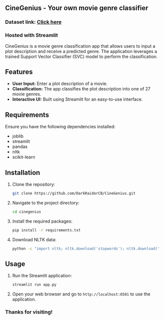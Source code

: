 ## CineGenius - Your own movie genre classifier

### Dataset link: <a href='https://www.kaggle.com/datasets/hijest/genre-classification-dataset-imdb'> Click here </a>

### Hosted with Streamlit

CineGenius is a movie genre classification app that allows users to input a plot description and receive a predicted genre. The application leverages a trained Support Vector Classifier (SVC) model to perform the classification.

## Features

- **User Input:** Enter a plot description of a movie.
- **Classification:** The app classifies the plot description into one of 27 movie genres.
- **Interactive UI:** Built using Streamlit for an easy-to-use interface.

## Requirements

Ensure you have the following dependencies installed:

- joblib
- streamlit
- pandas
- nltk
- scikit-learn

## Installation

1. Clone the repository:
    ```sh
    git clone https://github.com/DarkRaiderCB/CineGenius.git
    ```
2. Navigate to the project directory:
    ```sh
    cd cinegenius
    ```
3. Install the required packages:
    ```sh
    pip install -r requirements.txt
    ```
4. Download NLTK data:
    ```sh
    python -c "import nltk; nltk.download('stopwords'); nltk.download('punkt')"
    ```

## Usage

1. Run the Streamlit application:
    ```sh
    streamlit run app.py
    ```
2. Open your web browser and go to `http://localhost:8501` to use the application.

### Thanks for visiting!
